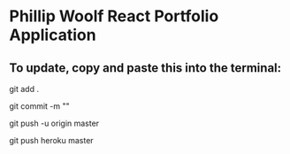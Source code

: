 # Phillip Woolf React Portfolio Application

## To update, copy and paste this into the terminal:

git add .

git commit -m ""

git push -u origin master

git push heroku master
